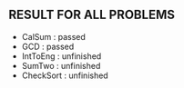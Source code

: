 ## RESULT FOR ALL PROBLEMS
* CalSum    : passed
* GCD       : passed
* IntToEng  : unfinished
* SumTwo    : unfinished
* CheckSort : unfinished
